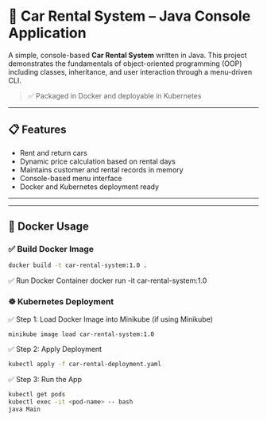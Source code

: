 # 🚗 Car Rental System – Java Console Application

A simple, console-based **Car Rental System** written in Java. This project demonstrates the fundamentals of object-oriented programming (OOP) including classes, inheritance, and user interaction through a menu-driven CLI.

> ✅ Packaged in Docker and deployable in Kubernetes

---

## 📋 Features

- Rent and return cars
- Dynamic price calculation based on rental days
- Maintains customer and rental records in memory
- Console-based menu interface
- Docker and Kubernetes deployment ready

---

---

## 🐳 Docker Usage

### ✅ Build Docker Image

```bash
docker build -t car-rental-system:1.0 .
```

✅ Run Docker Container
docker run -it car-rental-system:1.0

### ☸️ Kubernetes Deployment
✅ Step 1: Load Docker Image into Minikube (if using Minikube)
```bash
minikube image load car-rental-system:1.0
```
✅ Step 2: Apply Deployment
```bash
kubectl apply -f car-rental-deployment.yaml
```
✅ Step 3: Run the App
```bash
kubectl get pods
kubectl exec -it <pod-name> -- bash
java Main
```
